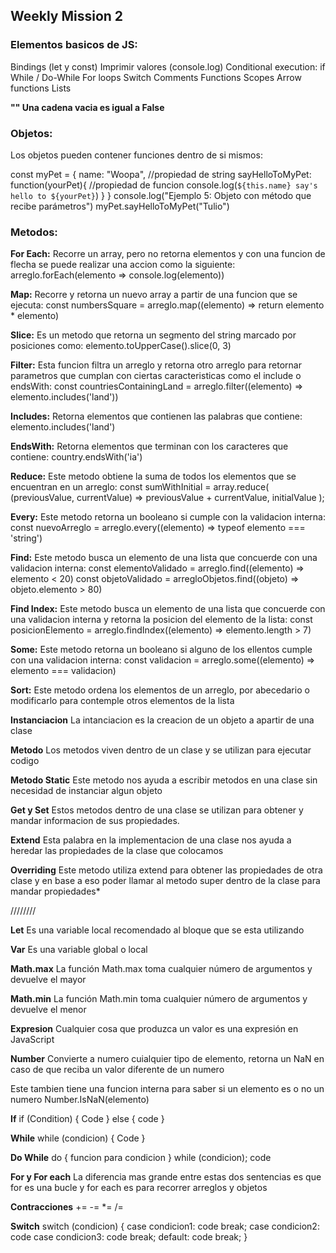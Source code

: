 ## Weekly Mission 2
### Elementos basicos de JS:
Bindings (let y const)
Imprimir valores (console.log)
Conditional execution: if
While / Do-While
For loops
Switch
Comments
Functions
Scopes
Arrow functions
Lists

**"" Una cadena vacia es igual a False**

### Objetos:

Los objetos pueden contener funciones dentro de si mismos:

const myPet = {
  name: "Woopa", //propiedad de string
  sayHelloToMyPet: function(yourPet){ //propiedad de funcion
    console.log(`${this.name} say's hello to ${yourPet}`)
  }
}
console.log("Ejemplo 5: Objeto con método que recibe parámetros")
myPet.sayHelloToMyPet("Tulio")

### Metodos:

**For Each:**
Recorre un array, pero no retorna elementos y con una funcion de flecha se puede realizar una accion como la siguiente:
arreglo.forEach(elemento => console.log(elemento))

**Map:**
Recorre y retorna un nuevo array a partir de una funcion que se ejecuta:
const numbersSquare = arreglo.map((elemento) => return elemento * elemento)

**Slice:**
Es un metodo que retorna un segmento del string marcado por posiciones como:
elemento.toUpperCase().slice(0, 3)

**Filter:**
Esta funcion filtra un arreglo y retorna otro arreglo para retornar parametros que cumplan con ciertas caracteristicas como el include o endsWith:
const countriesContainingLand = arreglo.filter((elemento) => elemento.includes('land'))

**Includes:**
Retorna elementos que contienen las palabras que contiene:
elemento.includes('land')

**EndsWith:**
Retorna elementos que terminan con los caracteres que contiene:
country.endsWith('ia')

**Reduce:**
Este metodo obtiene la suma de todos los elementos que se encuentran en un arreglo:
const sumWithInitial = array.reduce(
  (previousValue, currentValue) => previousValue + currentValue,
  initialValue
);

**Every:**
Este metodo retorna un booleano si cumple con la validacion interna:
const nuevoArreglo = arreglo.every((elemento) => typeof elemento === 'string')

**Find:**
Este metodo busca un elemento de una lista que concuerde con una validacion interna:
const elementoValidado = arreglo.find((elemento) => elemento < 20)
const objetoValidado = arregloObjetos.find((objeto) => objeto.elemento > 80)

**Find Index:**
Este metodo busca un elemento de una lista que concuerde con una validacion interna y retorna la posicion del elemento de la lista:
const posicionElemento = arreglo.findIndex((elemento) => elemento.length > 7)

**Some:**
Este metodo retorna un booleano si alguno de los ellentos cumple con una validacion interna:
const validacion = arreglo.some((elemento) =>  elemento === validacion)

**Sort:**
Este metodo ordena los elementos de un arreglo, por abecedario o modificarlo para contemple otros elementos de la lista

**Instanciacion**
La intanciacion es la creacion de un objeto a apartir de una clase

**Metodo**
Los metodos viven dentro de un clase y se utilizan para ejecutar codigo

**Metodo Static**
Este metodo nos ayuda a escribir metodos en una clase sin necesidad de instanciar algun objeto

**Get y Set**
Estos metodos dentro de una clase se utilizan para obtener y mandar informacion de sus propiedades.

**Extend**
Esta palabra en la implementacion de una clase nos ayuda a heredar las propiedades de la clase que colocamos

**Overriding**
Este metodo utiliza extend para obtener las propiedades de otra clase y en base a eso poder llamar al metodo super dentro de la clase para mandar propiedades*

////////

**Let**
Es una variable local recomendado al bloque que se esta utilizando

**Var**
Es una variable global o local

**Math.max**
La función Math.max toma cualquier número de argumentos y devuelve el mayor

**Math.min**
La función Math.min toma cualquier número de argumentos y devuelve el menor

**Expresion**
Cualquier cosa que produzca un valor es una expresión en JavaScript

**Number**
Convierte a numero cuialquier tipo de elemento, retorna un NaN en caso de que reciba un valor diferente de un numero

Este tambien tiene una funcion interna para saber si un elemento es o no un numero Number.IsNaN(elemento)

**If**
if (Condition) {
  Code
} else {
  code
}

**While**
while (condicion) {
  Code
}

**Do While**
do {
  funcion para condicion
} while (condicion);
code

**For y For each**
La diferencia mas grande entre estas dos sentencias es que for es una bucle y for each es para recorrer arreglos y objetos

**Contracciones**
+=
-=
*=
/=

**Switch**
switch (condicion) {
  case condicion1:
    code
    break;
  case condicion2:
    code
  case condicion3:
    code
    break;
  default:
    code
    break;
}

